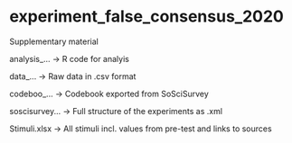 # experiment_false_consensus_2020

Supplementary material 


analysis_...    -> R code for analyis

data_...        -> Raw data in .csv format

codeboo_...     -> Codebook exported from SoSciSurvey

soscisurvey...  -> Full structure of the experiments as .xml

Stimuli.xlsx    -> All stimuli incl. values from pre-test and links to sources
